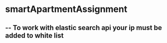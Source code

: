 # smartApartmentAssignment
-- To work with elastic search api your ip must be added to white list
--